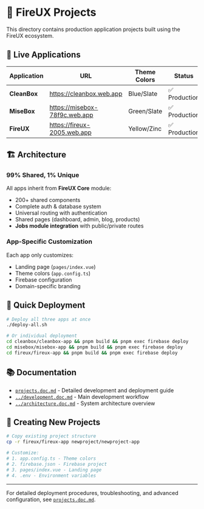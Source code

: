 # 🎨 FireUX Projects

This directory contains production application projects built using the FireUX ecosystem.

## 🚀 Live Applications

| Application  | URL                           | Theme Colors | Status        |
| ------------ | ----------------------------- | ------------ | ------------- |
| **CleanBox** | https://cleanbox.web.app      | Blue/Slate   | ✅ Production |
| **MiseBox**  | https://misebox-78f9c.web.app | Green/Slate  | ✅ Production |
| **FireUX**   | https://fireux-2005.web.app   | Yellow/Zinc  | ✅ Production |

## 🏗️ Architecture

### 99% Shared, 1% Unique

All apps inherit from **FireUX Core** module:

- 200+ shared components
- Complete auth & database system
- Universal routing with authentication
- Shared pages (dashboard, admin, blog, products)
- **Jobs module integration** with public/private routes

### App-Specific Customization

Each app only customizes:

- Landing page (`pages/index.vue`)
- Theme colors (`app.config.ts`)
- Firebase configuration
- Domain-specific branding

## 🚀 Quick Deployment

```bash
# Deploy all three apps at once
./deploy-all.sh

# Or individual deployment
cd cleanbox/cleanbox-app && pnpm build && pnpm exec firebase deploy
cd misebox/misebox-app && pnpm build && pnpm exec firebase deploy
cd fireux/fireux-app && pnpm build && pnpm exec firebase deploy
```

## 📚 Documentation

- [`projects.doc.md`](./projects.doc.md) - Detailed development and deployment guide
- [`../development.doc.md`](../development.doc.md) - Main development workflow
- [`../architecture.doc.md`](../architecture.doc.md) - System architecture overview

## 🎨 Creating New Projects

```bash
# Copy existing project structure
cp -r fireux/fireux-app newproject/newproject-app

# Customize:
# 1. app.config.ts - Theme colors
# 2. firebase.json - Firebase project
# 3. pages/index.vue - Landing page
# 4. .env - Environment variables
```

---

For detailed deployment procedures, troubleshooting, and advanced configuration, see [`projects.doc.md`](./projects.doc.md).
